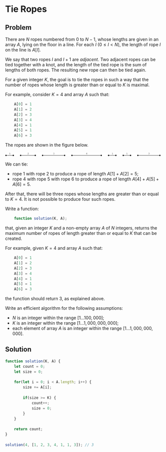 # Tie Ropes

## Problem

There are $N$ ropes numbered from 0 to $N − 1$, whose lengths are given in an array $A$, lying on the floor in a line. For each $I$ $(0 ≤ I < N)$, the length of rope $I$ on the line is $A[I]$.

We say that two ropes $I$ and $I + 1$ are _adjacent_. Two adjacent ropes can be tied together with a knot, and the length of the tied rope is the sum of lengths of both ropes. The resulting new rope can then be tied again.

For a given integer $K$, the goal is to tie the ropes in such a way that the number of ropes whose length is greater than or equal to $K$ is maximal.

For example, consider $K = 4$ and array $A$ such that:

```js
    A[0] = 1
    A[1] = 2
    A[2] = 3
    A[3] = 4
    A[4] = 1
    A[5] = 1
    A[6] = 3
```

The ropes are shown in the figure below.

![Tie Ropes](/.attachments/tie-ropes.png)

We can tie:

- rope 1 with rope 2 to produce a rope of length $A[1] + A[2] = 5$;
- rope 4 with rope 5 with rope 6 to produce a rope of length $A[4] + A[5] + A[6] = 5$.

After that, there will be three ropes whose lengths are greater than or equal to $K = 4$. It is not possible to produce four such ropes.

Write a function:

```js
    function solution(K, A);
```

that, given an integer $K$ and a non-empty array $A$ of $N$ integers, returns the maximum number of ropes of length greater than or equal to $K$ that can be created.

For example, given $K = 4$ and array $A$ such that:

```js
    A[0] = 1
    A[1] = 2
    A[2] = 3
    A[3] = 4
    A[4] = 1
    A[5] = 1
    A[6] = 3
```

the function should return 3, as explained above.

Write an efficient algorithm for the following assumptions:

- $N$ is an integer within the range $[1 ... 100,000]$;
- $K$ is an integer within the range $[1 ... 1,000,000,000]$;
- each element of array $A$ is an integer within the range $[1 ... 1,000,000,000]$.

## Solution



```js
function solution(K, A) {
    let count = 0;
    let size = 0;
    
    for(let i = 0; i < A.length; i++) {
        size += A[i];
        
        if(size >= K) {
            count++;
            size = 0;
        }
    }

    return count;
}

solution(4, [1, 2, 3, 4, 1, 1, 3]); // 3
```